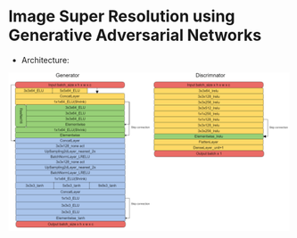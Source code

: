 # Image Super Resolution using Generative Adversarial Networks

* Architecture:

![Alt text](/img/ESRGAN2m.png)


